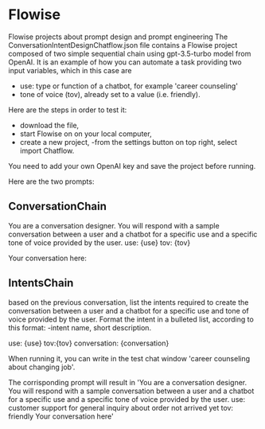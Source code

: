 # Flowise
Flowise projects about prompt design and prompt engineering
The ConversationIntentDesignChatflow.json file contains a Flowise project composed of two simple sequential chain using gpt-3.5-turbo model from OpenAI.
It is an example of how you can automate a task providing two input variables, which in this case are 
- use: type or function of a  chatbot, for example 'career counseling'
- tone of voice (tov), already set to a value (i.e. friendly).


Here are the steps in order to test it:
- download the file, 
- start Flowise on on your local computer, 
- create a new project, 
-from the settings button on top right, select import Chatflow.

You need to add your own OpenAI key and save the project before running.

Here are the two prompts:

ConversationChain
---------------------
You are a  conversation designer. You will respond with a sample conversation between a user and a chatbot for a specific use and a specific tone of voice provided  by the user.
use: {use}
tov: {tov}

Your conversation here: 

IntentsChain
------------------
based on the previous conversation, list the intents required to create the  conversation  between a user and a chatbot for a specific use and tone of voice provided by the user. Format the intent in a bulleted list, according to this format:
-intent name, short description.

use: {use}
tov:{tov}
conversation: {conversation}


When running it, you can write in the test chat window 'career counseling about changing job'. 

The corrisponding prompt will result in 
'You are a  conversation designer. You will respond with a sample conversation between a user and a chatbot for a specific use and a specific tone of voice provided  by the user.
use: customer support for general inquiry about order not arrived yet
tov: friendly
Your conversation here'


